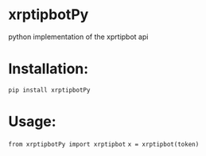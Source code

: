 # xrptipbotPy
python implementation of the xprtipbot api


# Installation:
`pip install xrptipbotPy`

# Usage:
`from xrptipbotPy import xrptipbot`
`x = xrptipbot(token)`